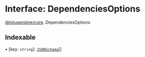 # Interface: DependenciesOptions

[@lotusengine/core](../wiki/@lotusengine.core).[<internal>](../wiki/@lotusengine.core.%3Cinternal%3E).DependenciesOptions

## Indexable

▪ [key: `string`]: [`JSONSchema`](../wiki/@lotusengine.core.%3Cinternal%3E#jsonschema)[]
